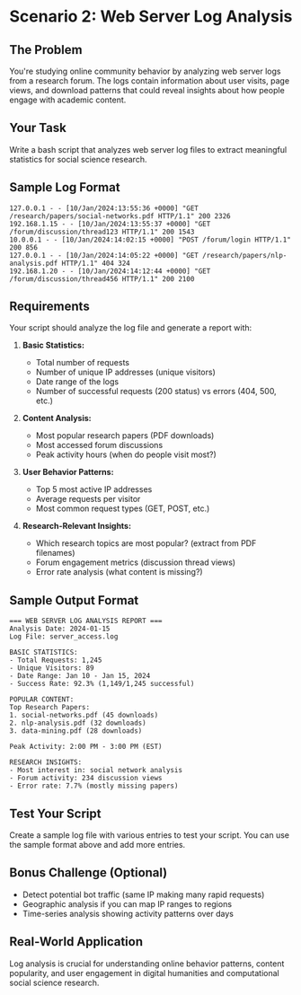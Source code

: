 # Scenario 2: Web Server Log Analysis

## The Problem

You're studying online community behavior by analyzing web server logs from a research forum. The logs contain information about user visits, page views, and download patterns that could reveal insights about how people engage with academic content.

## Your Task

Write a bash script that analyzes web server log files to extract meaningful statistics for social science research.

## Sample Log Format
```
127.0.0.1 - - [10/Jan/2024:13:55:36 +0000] "GET /research/papers/social-networks.pdf HTTP/1.1" 200 2326
192.168.1.15 - - [10/Jan/2024:13:55:37 +0000] "GET /forum/discussion/thread123 HTTP/1.1" 200 1543
10.0.0.1 - - [10/Jan/2024:14:02:15 +0000] "POST /forum/login HTTP/1.1" 200 856
127.0.0.1 - - [10/Jan/2024:14:05:22 +0000] "GET /research/papers/nlp-analysis.pdf HTTP/1.1" 404 324
192.168.1.20 - - [10/Jan/2024:14:12:44 +0000] "GET /forum/discussion/thread456 HTTP/1.1" 200 2100
```

## Requirements

Your script should analyze the log file and generate a report with:

1. **Basic Statistics:**
   - Total number of requests
   - Number of unique IP addresses (unique visitors)
   - Date range of the logs
   - Number of successful requests (200 status) vs errors (404, 500, etc.)

2. **Content Analysis:**
   - Most popular research papers (PDF downloads)
   - Most accessed forum discussions
   - Peak activity hours (when do people visit most?)

3. **User Behavior Patterns:**
   - Top 5 most active IP addresses
   - Average requests per visitor
   - Most common request types (GET, POST, etc.)

4. **Research-Relevant Insights:**
   - Which research topics are most popular? (extract from PDF filenames)
   - Forum engagement metrics (discussion thread views)
   - Error rate analysis (what content is missing?)

## Sample Output Format
```
=== WEB SERVER LOG ANALYSIS REPORT ===
Analysis Date: 2024-01-15
Log File: server_access.log

BASIC STATISTICS:
- Total Requests: 1,245
- Unique Visitors: 89
- Date Range: Jan 10 - Jan 15, 2024
- Success Rate: 92.3% (1,149/1,245 successful)

POPULAR CONTENT:
Top Research Papers:
1. social-networks.pdf (45 downloads)
2. nlp-analysis.pdf (32 downloads)
3. data-mining.pdf (28 downloads)

Peak Activity: 2:00 PM - 3:00 PM (EST)

RESEARCH INSIGHTS:
- Most interest in: social network analysis
- Forum activity: 234 discussion views
- Error rate: 7.7% (mostly missing papers)
```

## Test Your Script

Create a sample log file with various entries to test your script. You can use the sample format above and add more entries.

## Bonus Challenge (Optional)

- Detect potential bot traffic (same IP making many rapid requests)
- Geographic analysis if you can map IP ranges to regions
- Time-series analysis showing activity patterns over days

## Real-World Application

Log analysis is crucial for understanding online behavior patterns, content popularity, and user engagement in digital humanities and computational social science research.